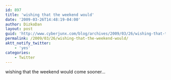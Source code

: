 ```yaml
---
id: 897
title: 'wishing that the weekend would'
date: '2009-03-26T14:48:19-04:00'
author: DizkoDan
layout: post
guid: 'http://www.cyberjunx.com/blog/archives/2009/03/26/wishing-that-the-weekend-would/'
permalink: /2009/03/26/wishing-that-the-weekend-would/
aktt_notify_twitter:
    - 'yes'
categories:
    - Twitter
---
```


wishing that the weekend would come sooner…